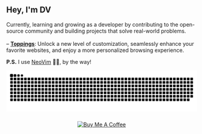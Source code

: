 ## Hey, I'm DV

Currently, learning and growing as a developer by contributing to the open-source community and building projects that solve real-world problems.
<br />
<br />
– [**Toppings**](https://github.com/enrich-platforms/toppings): Unlock a new level of customization, seamlessly enhance your favorite websites, and enjoy a more personalized browsing experience.
<br />

**P.S.** I use [NeoVim](https://neovim.io) 💪🏻, by the way!


<div align="center">
  <picture>
    <source media="(prefers-color-scheme: dark)" srcset="https://raw.githubusercontent.com/DarhkVoyd/DarhkVoyd/output/snake.svg" />
    <img alt="github-snake" src="https://raw.githubusercontent.com/DarhkVoyd/DarhkVoyd/output/snake.svg" />
  </picture>
</div>

###

<div align="center">
  <a href="https://www.buymeacoffee.com/darhkvoyd" target="_blank">
    <img src="https://cdn.buymeacoffee.com/buttons/default-orange.png" alt="Buy Me A Coffee" height="41" width="174">
  </a>
</div>




